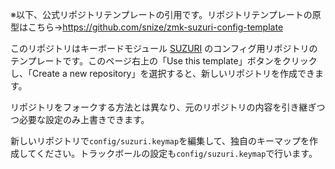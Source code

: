 ※以下、公式リポジトリテンプレートの引用です。リポジトリテンプレートの原型はこちら→https://github.com/snize/zmk-suzuri-config-template

このリポジトリはキーボードモジュール [SUZURI](https://github.com/snize/zmk-keyboard-suzuri) のコンフィグ用リポジトリのテンプレートです。このページ右上の「Use this template」ボタンをクリックし、「Create a new repository」を選択すると、新しいリポジトリを作成できます。

リポジトリをフォークする方法とは異なり、元のリポジトリの内容を引き継ぎつつ必要な設定のみ上書きできます。

新しいリポジトリで`config/suzuri.keymap`を編集して、独自のキーマップを作成してください。トラックボールの設定も`config/suzuri.keymap`で行います。
